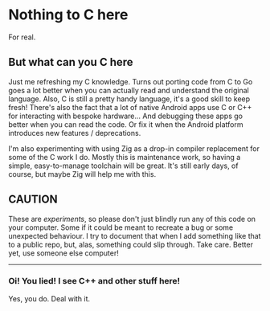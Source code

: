 # Nothing to C here

For real.

## But what can you C here

Just me refreshing my C knowledge. Turns out porting code from C to Go goes a lot better when you can actually read and understand the original language. Also, C is still a pretty handy language, it's a good skill to keep fresh! There's also the fact that a lot of native Android apps use C or C++ for interacting with bespoke hardware... And debugging these apps go better when you can read the code. Or fix it when the Android platform introduces new features / deprecations.

I'm also experimenting with using Zig as a drop-in compiler replacement for some of the C work I do. Mostly this is maintenance work, so having a simple, easy-to-manage toolchain will be great. It's still early days, of course, but maybe Zig will help me with this.

## CAUTION

These are _experiments_, so please don't just blindly run any of this code on your computer. Some if it could be meant to recreate a bug or some unexpected behaviour. I try to document that when I add something like that to a public repo, but, alas, something could slip through. Take care. Better yet, use someone else computer!

---
### Oi! You lied! I see C++ and other stuff here!

Yes, you do. Deal with it.
